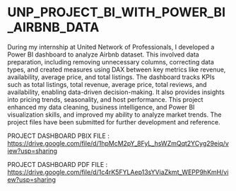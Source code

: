 # UNP_PROJECT_BI_WITH_POWER_BI_AIRBNB_DATA 
During my internship at United Network of Professionals, I developed a Power BI dashboard to analyze Airbnb dataset.  This involved data preparation, including removing unnecessary columns, correcting data types, and created measures using DAX between key metrics like revenue, availability, average price, and total listings.  The dashboard tracks KPIs such as total listings, total revenue, average price, total reviews, and availability, enabling data-driven decision-making.  It also provides insights into pricing trends, seasonality, and host performance. This project enhanced my data cleaning, business intelligence, and Power BI visualization skills, and improved my ability to analyze market trends.  The project files have been submitted for further development and reference.

PROJECT DASHBOARD PBIX FILE : https://drive.google.com/file/d/1hpMcM2pY_8FyL_hsWZmQqt2YCyg29eiq/view?usp=sharing

PROJECT DASHBOARD PDF FILE : https://drive.google.com/file/d/1c4rK5FYLAep13sYViaZkmt_WEPP9hKmH/view?usp=sharing 
